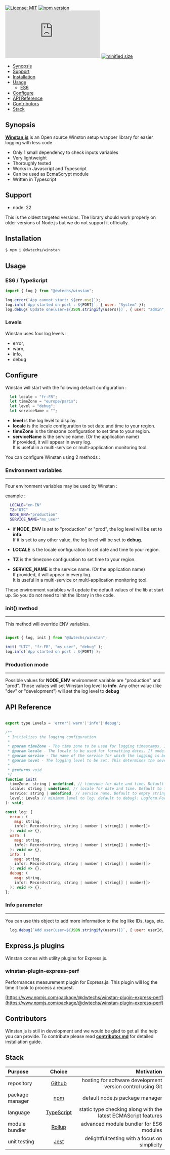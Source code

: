 
[![License: MIT](https://img.shields.io/npm/l/@dwtechs/winstan.svg?color=brightgreen)](https://opensource.org/licenses/MIT)
[![npm version](https://badge.fury.io/js/%40dwtechs%2Fwinstan.svg)](https://www.npmjs.com/package/@dwtechs/winstan)
[![last version release date](https://img.shields.io/github/release-date/DWTechs/Winstan.js)](https://www.npmjs.com/package/@dwtechs/winstan)
[![minified size](https://img.shields.io/bundlephobia/min/@dwtechs/winstan?color=brightgreen)](https://www.npmjs.com/package/@dwtechs/winstan)

- [Synopsis](#synopsis)
- [Support](#support)
- [Installation](#installation)
- [Usage](#usage)
  - [ES6](#es6)
- [Configure](#configure)
- [API Reference](#api-reference)
- [Contributors](#contributors)
- [Stack](#stack)


## Synopsis

**[Winstan.js](https://github.com/DWTechs/Winstan.js)** is an Open source Winston setup wrapper library for easier logging with less code.

- Only 1 small dependency to check inputs variables
- Very lightweight
- Thoroughly tested
- Works in Javascript and Typescript
- Can be used as EcmaScrypt module
- Written in Typescript


## Support

- node: 22

This is the oldest targeted versions. The library should work properly on older versions of Node.js but we do not support it officially.  


## Installation

```bash
$ npm i @dwtechs/winstan
```


## Usage


### ES6 / TypeScript

```javascript
import { log } from "@dwtechs/winstan";

log.error(`App cannot start: ${err.msg}`);
log.info(`App started on port : ${PORT}`, { user: "System" });
log.debug(`Update one(user=${JSON.stringify(users)})`, { user: "admin", tags: ["user", "update"] });

```


### Levels

Winstan uses four log levels : 
  - error,
  - warn,
  - info,
  - debug


## Configure

Winstan will start with the following default configuration : 

```Javascript
  let locale = "fr-FR";
  let timeZone = "europe/paris";
  let level = "debug";
  let serviceName = "";
```
- **level** is the log level to display.  
- **locale** is the locale configuration to set date and time to your region.  
- **timeZone** is the timezone configuration to set time to your region.  
- **serviceName** is the service name. (Or the application name)  
If provided, it will appear in every log.  
It is useful in a multi-service or multi-application monitoring tool.

You can configure Winstan using 2 methods :

### Environment variables
--- 

Four environment variables may be used by Winstan : 

example :

```bash
  LOCALE="en-EN"
  TZ="UTC"
  NODE_ENV="production"
  SERVICE_NAME="ms_user"
```

- if **NODE_ENV** is set to "production" or "prod", the log level will be set to **info**.  
If it is set to any other value, the log level will be set to **debug**.  

- **LOCALE** is the locale configuration to set date and time to your region.  

- **TZ** is the timezone configuration to set time to your region.  

- **SERVICE_NAME** is the service name. (Or the application name)  
If provided, it will appear in every log.  
It is useful in a multi-service or multi-application monitoring tool.  

These environment variables will update the default values of the lib at start up.
So you do not need to init the library in the code.

### init() method
---

This method will override ENV variables.

```javascript

import { log, init } from "@dwtechs/winstan";

init( "UTC", "fr-FR", "ms_user", "debug" );
log.info(`App started on port : ${PORT}`);

```

### Production mode
--- 

Possible values for **NODE_ENV** environment variable are "production" and "prod".
Those values will set Winstan log level to **info**.
Any other value (like "dev" or "development") will set the log level to **debug**


## API Reference


```javascript

export type Levels = 'error'|'warn'|'info'|'debug';

/**
 * Initializes the logging configuration.
 *
 * @param timeZone - The time zone to be used for logging timestamps. If undefined, the default time zone will be used.
 * @param locale - The locale to be used for formatting dates. If undefined, the default locale will be used.
 * @param service - The name of the service for which the logging is being configured. If undefined, a default service name will be used.
 * @param level - The logging level to be set. This determines the severity of logs that will be captured.
 * 
 * @returns void
 */
function init(
  timeZone: string | undefined, // timezone for date and time. Default to europe/paris
  locale: string | undefined, // locale for date and time. Default to fr-FR
  service: string | undefined, // service name. Default to empty string
  level: Levels // minimum level to log. default to debug): Logform.Format;
): void;

const log: {
  error: (
    msg: string, 
    info?: Record<string, string | number | string[] | number[]>
  ): void => {},
  warn: (
    msg: string,
    info?: Record<string, string | number | string[] | number[]>
  ): void => {},
  info: (
    msg: string,
    info?: Record<string, string | number | string[] | number[]>
  ): void => {},
  debug: (
    msg: string,
    info?: Record<string, string | number | string[] | number[]>
  ): void => {},
};

```

### Info parameter
---

You can use this object to add more information to the log like IDs, tags, etc.

```javascript
  log.debug(`Add user(user=${JSON.stringify(users)})`, { user: userId, tags: ["addUser"] });
```

## Express.js plugins

Winstan comes with utility plugins for Express.js.

### winstan-plugin-express-perf

Performances measurement plugin for Express.js.
This plugin will log the time it took to process a request.

[https://www.npmjs.com/package/@dwtechs/winstan-plugin-express-perf](https://www.npmjs.com/package/@dwtechs/winstan-plugin-express-perf)


## Contributors

Winstan.js is still in development and we would be glad to get all the help you can provide.
To contribute please read **[contributor.md](https://github.com/DWTechs/Winstan.js/blob/main/contributor.md)** for detailed installation guide.


## Stack

| Purpose         |                    Choice                    |                                                     Motivation |
| :-------------- | :------------------------------------------: | -------------------------------------------------------------: |
| repository      |        [Github](https://github.com/)         |     hosting for software development version control using Git |
| package manager |     [npm](https://www.npmjs.com/get-npm)     |                                default node.js package manager |
| language        | [TypeScript](https://www.typescriptlang.org) | static type checking along with the latest ECMAScript features |
| module bundler  |      [Rollup](https://rollupjs.org)          |                        advanced module bundler for ES6 modules |
| unit testing    |          [Jest](https://jestjs.io/)          |                  delightful testing with a focus on simplicity |
